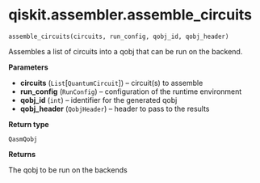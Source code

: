 <span id="qiskit-assembler-assemble-circuits" />

# qiskit.assembler.assemble\_circuits

<span id="undefined" />

`assemble_circuits(circuits, run_config, qobj_id, qobj_header)`

Assembles a list of circuits into a qobj that can be run on the backend.

**Parameters**

*   **circuits** (`List`\[`QuantumCircuit`]) – circuit(s) to assemble
*   **run\_config** (`RunConfig`) – configuration of the runtime environment
*   **qobj\_id** (`int`) – identifier for the generated qobj
*   **qobj\_header** (`QobjHeader`) – header to pass to the results

**Return type**

`QasmQobj`

**Returns**

The qobj to be run on the backends
